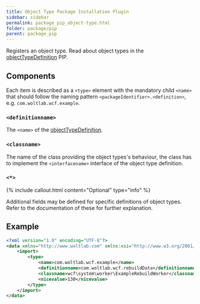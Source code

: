 ```yaml
---
title: Object Type Package Installation Plugin
sidebar: sidebar
permalink: package_pip_object-type.html
folder: package/pip
parent: package_pip
---
```


Registers an object type.
Read about object types in the [objectTypeDefinition](package_pip_object-type-definition.html) PIP.

## Components

Each item is described as a `<type>` element with the mandatory child `<name>` that should follow the naming pattern `<packageIdentifier>.<definition>`, e.g. `com.woltlab.wcf.example`.

### `<definitionname>`

The `<name>` of the [objectTypeDefinition](package_pip_object-type-definition.html).

### `<classname>`

The name of the class providing the object types's behaviour,
the class has to implement the `<interfacename>` interface of the object type definition.

### `<*>`

{% include callout.html content="Optional" type="info" %}

Additional fields may be defined for specific definitions of object types.
Refer to the documentation of these for further explanation.

## Example

```xml
<?xml version="1.0" encoding="UTF-8"?>
<data xmlns="http://www.woltlab.com" xmlns:xsi="http://www.w3.org/2001/XMLSchema-instance" xsi:schemaLocation="http://www.woltlab.com http://www.woltlab.com/XSD/vortex/objectType.xsd">
	<import>
		<type>
			<name>com.woltlab.wcf.example</name>
			<definitionname>com.woltlab.wcf.rebuildData</definitionname>
			<classname>wcf\system\worker\ExampleRebuildWorker</classname>
			<nicevalue>130</nicevalue>
		</type>
	</import>
</data>
```
